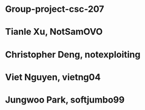 # Group-project-csc-207
# Tianle Xu, NotSamOVO
# Christopher Deng, notexploiting
# Viet Nguyen, vietng04
# Jungwoo Park, softjumbo99
